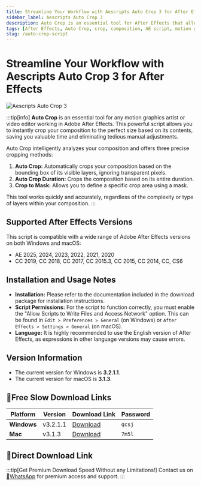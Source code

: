```yaml
---
title: Streamline Your Workflow with Aescripts Auto Crop 3 for After Effects
sidebar_label: Aescripts Auto Crop 3
description: Auto Crop is an essential tool for After Effects that allows you to instantly crop your composition to the perfect size based on its contents.
tags: [After Effects, Auto Crop, crop, composition, AE script, motion graphics, aescripts]
slug: /auto-crop-script
---
```


# Streamline Your Workflow with Aescripts Auto Crop 3 for After Effects

![Aescripts Auto Crop 3](/img/auto-crop-3.jpg)

:::tip[info]
**Auto Crop** is an essential tool for any motion graphics artist or video editor working in Adobe After Effects. This powerful script allows you to instantly crop your composition to the perfect size based on its contents, saving you valuable time and eliminating tedious manual adjustments.

Auto Crop intelligently analyzes your composition and offers three precise cropping methods:

1.  **Auto Crop:** Automatically crops your composition based on the bounding box of its visible layers, ignoring transparent pixels.
2.  **Auto Crop Duration:** Crops the composition based on its entire duration.
3.  **Crop to Mask:** Allows you to define a specific crop area using a mask.

This tool works quickly and accurately, regardless of the complexity or type of layers within your composition.
:::

## Supported After Effects Versions

This script is compatible with a wide range of Adobe After Effects versions on both Windows and macOS:
- AE 2025, 2024, 2023, 2022, 2021, 2020
- CC 2019, CC 2018, CC 2017, CC 2015.3, CC 2015, CC 2014, CC, CS6

## Installation and Usage Notes

- **Installation:** Please refer to the documentation included in the download package for installation instructions.
- **Script Permissions:** For the script to function correctly, you must enable the "Allow Scripts to Write Files and Access Network" option. This can be found in `Edit > Preferences > General` (on Windows) or `After Effects > Settings > General` (on macOS).
- **Language:** It is highly recommended to use the English version of After Effects, as expressions in other language versions may cause errors.

## Version Information

- The current version for Windows is **3.2.1.1**.
- The current version for macOS is **3.1.3**.

## 🐌Free Slow Download Links

| Platform | Version | Download Link | Password |
|---|---|---|---|
| **Windows** | v3.2.1.1 | [Download](https://pan.baidu.com/s/1AHkxSb5g3w-2oH2qfTOK8w?pwd=qcsj) | `qcsj` |
| **Mac** | v3.1.3 | [Download](https://pan.baidu.com/s/1kjSkHWe6LOQtx_HFsgjkCQ?pwd=7m5l) | `7m5l` |

## 🚀Direct Download Link
:::tip[Get Premium Download Speed Without any Limitations!]
Contact us on [💬WhatsApp](https://wa.me/+8613237610083) for premium  access and support.
:::
